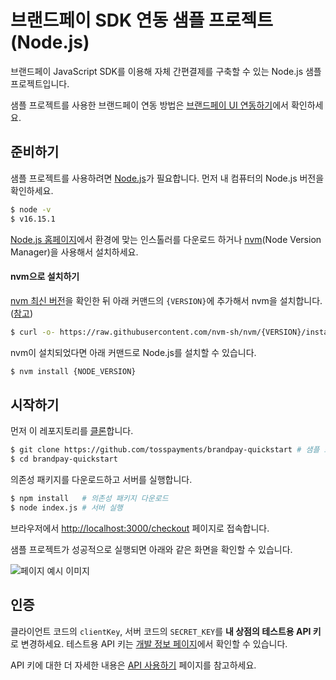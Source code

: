# 브랜드페이 SDK 연동 샘플 프로젝트(Node.js)

브랜드페이 JavaScript SDK를 이용해 자체 간편결제를 구축할 수 있는 Node.js 샘플 프로젝트입니다.

샘플 프로젝트를 사용한 브랜드페이 연동 방법은 [브랜드페이 UI 연동하기](https://docs.tosspayments.com/guides/brandpay/integration)에서 확인하세요.

## 준비하기

샘플 프로젝트를 사용하려면 [Node.js](https://nodejs.org/ko/)가 필요합니다. 먼저 내 컴퓨터의 Node.js 버전을 확인하세요.

```sh
$ node -v
$ v16.15.1
```

<!-- ### Node.js 설치하기 -->

[Node.js 홈페이지](https://nodejs.org/ko/download/)에서 환경에 맞는 인스톨러를 다운로드 하거나 [nvm](https://github.com/nvm-sh/nvm#about)(Node Version Manager)을 사용해서 설치하세요.

#### nvm으로 설치하기

[nvm 최신 버전](https://github.com/nvm-sh/nvm/releases)을 확인한 뒤 아래 커맨드의 `{VERSION}`에 추가해서 nvm을 설치합니다. ([참고](https://github.com/nvm-sh/nvm#installing-and-updating))

```sh
$ curl -o- https://raw.githubusercontent.com/nvm-sh/nvm/{VERSION}/install.sh | bash
```

nvm이 설치되었다면 아래 커맨드로 Node.js를 설치할 수 있습니다.

```sh
$ nvm install {NODE_VERSION}
```

## 시작하기

먼저 이 레포지토리를 [클론](https://docs.github.com/en/github/creating-cloning-and-archiving-repositories/cloning-a-repository)합니다.

```sh
$ git clone https://github.com/tosspayments/brandpay-quickstart # 샘플 프로젝트 클론
$ cd brandpay-quickstart
```

의존성 패키지를 다운로드하고 서버를 실행합니다.

```sh
$ npm install   # 의존성 패키지 다운로드
$ node index.js # 서버 실행
```

브라우저에서 [http://localhost:3000/checkout](http://localhost:3000/checkout) 페이지로 접속합니다.

샘플 프로젝트가 성공적으로 실행되면 아래와 같은 화면을 확인할 수 있습니다.

![페이지 예시 이미지](https://static.tosspayments.com/docs/brandpay/integration/checkout.png)

## 인증

클라이언트 코드의 `clientKey`, 서버 코드의 `SECRET_KEY`를 **내 상점의 테스트용 API 키**로 변경하세요. 테스트용 API 키는 [개발 정보 페이지](https://onboarding.tosspayments.com/my/integration)에서 확인할 수 있습니다.

API 키에 대한 더 자세한 내용은 [API 사용하기](/guides/apis/usage#가맹점용-api-키-발급받기) 페이지를 참고하세요.




